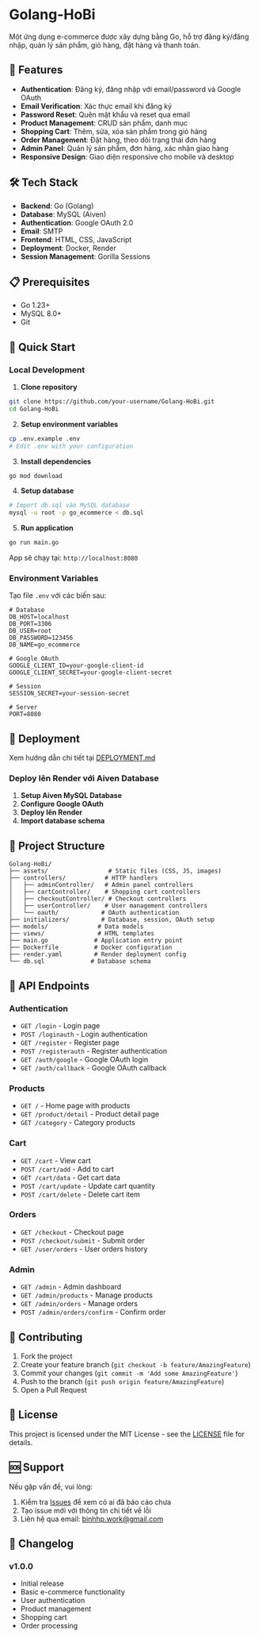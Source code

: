 # Golang-HoBi

Một ứng dụng e-commerce được xây dựng bằng Go, hỗ trợ đăng ký/đăng nhập, quản lý sản phẩm, giỏ hàng, đặt hàng và thanh toán.

## 🚀 Features

- **Authentication**: Đăng ký, đăng nhập với email/password và Google OAuth
- **Email Verification**: Xác thực email khi đăng ký
- **Password Reset**: Quên mật khẩu và reset qua email
- **Product Management**: CRUD sản phẩm, danh mục
- **Shopping Cart**: Thêm, sửa, xóa sản phẩm trong giỏ hàng
- **Order Management**: Đặt hàng, theo dõi trạng thái đơn hàng
- **Admin Panel**: Quản lý sản phẩm, đơn hàng, xác nhận giao hàng
- **Responsive Design**: Giao diện responsive cho mobile và desktop

## 🛠 Tech Stack

- **Backend**: Go (Golang)
- **Database**: MySQL (Aiven)
- **Authentication**: Google OAuth 2.0
- **Email**: SMTP
- **Frontend**: HTML, CSS, JavaScript
- **Deployment**: Docker, Render
- **Session Management**: Gorilla Sessions

## 📋 Prerequisites

- Go 1.23+
- MySQL 8.0+
- Git

## 🚀 Quick Start

### Local Development

1. **Clone repository**

```bash
git clone https://github.com/your-username/Golang-HoBi.git
cd Golang-HoBi
```

2. **Setup environment variables**

```bash
cp .env.example .env
# Edit .env with your configuration
```

3. **Install dependencies**

```bash
go mod download
```

4. **Setup database**

```bash
# Import db.sql vào MySQL database
mysql -u root -p go_ecommerce < db.sql
```

5. **Run application**

```bash
go run main.go
```

App sẽ chạy tại: `http://localhost:8080`

### Environment Variables

Tạo file `.env` với các biến sau:

```env
# Database
DB_HOST=localhost
DB_PORT=3306
DB_USER=root
DB_PASSWORD=123456
DB_NAME=go_ecommerce

# Google OAuth
GOOGLE_CLIENT_ID=your-google-client-id
GOOGLE_CLIENT_SECRET=your-google-client-secret

# Session
SESSION_SECRET=your-session-secret

# Server
PORT=8080
```

## 🚀 Deployment

Xem hướng dẫn chi tiết tại [DEPLOYMENT.md](./DEPLOYMENT.md)

### Deploy lên Render với Aiven Database

1. **Setup Aiven MySQL Database**
2. **Configure Google OAuth**
3. **Deploy lên Render**
4. **Import database schema**

## 📁 Project Structure

```
Golang-HoBi/
├── assets/                 # Static files (CSS, JS, images)
├── controllers/           # HTTP handlers
│   ├── adminController/   # Admin panel controllers
│   ├── cartController/    # Shopping cart controllers
│   ├── checkoutController/ # Checkout controllers
│   ├── userController/    # User management controllers
│   └── oauth/            # OAuth authentication
├── initializers/         # Database, session, OAuth setup
├── models/              # Data models
├── views/               # HTML templates
├── main.go             # Application entry point
├── Dockerfile          # Docker configuration
├── render.yaml         # Render deployment config
└── db.sql             # Database schema
```

## 🔧 API Endpoints

### Authentication

- `GET /login` - Login page
- `POST /loginauth` - Login authentication
- `GET /register` - Register page
- `POST /registerauth` - Register authentication
- `GET /auth/google` - Google OAuth login
- `GET /auth/callback` - Google OAuth callback

### Products

- `GET /` - Home page with products
- `GET /product/detail` - Product detail page
- `GET /category` - Category products

### Cart

- `GET /cart` - View cart
- `POST /cart/add` - Add to cart
- `GET /cart/data` - Get cart data
- `POST /cart/update` - Update cart quantity
- `POST /cart/delete` - Delete cart item

### Orders

- `GET /checkout` - Checkout page
- `POST /checkout/submit` - Submit order
- `GET /user/orders` - User orders history

### Admin

- `GET /admin` - Admin dashboard
- `GET /admin/products` - Manage products
- `GET /admin/orders` - Manage orders
- `POST /admin/orders/confirm` - Confirm order

## 🤝 Contributing

1. Fork the project
2. Create your feature branch (`git checkout -b feature/AmazingFeature`)
3. Commit your changes (`git commit -m 'Add some AmazingFeature'`)
4. Push to the branch (`git push origin feature/AmazingFeature`)
5. Open a Pull Request

## 📝 License

This project is licensed under the MIT License - see the [LICENSE](LICENSE) file for details.

## 🆘 Support

Nếu gặp vấn đề, vui lòng:

1. Kiểm tra [Issues](../../issues) để xem có ai đã báo cáo chưa
2. Tạo issue mới với thông tin chi tiết về lỗi
3. Liên hệ qua email: binhhp.work@gmail.com

## 🔄 Changelog

### v1.0.0

- Initial release
- Basic e-commerce functionality
- User authentication
- Product management
- Shopping cart
- Order processing
